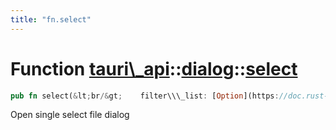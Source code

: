 ```yaml
---
title: "fn.select"
---
```


Function [tauri\\\_api](/docs/api/rust/tauri\_api/../index.html)::[dialog](/docs/api/rust/tauri\_api/index.html)::[select](/docs/api/rust/tauri\_api/)
======================================================================================================================================================

```rust
pub fn select(&lt;br/&gt;    filter\\\_list: [Option](https://doc.rust-lang.org/nightly/core/option/enum.Option.html "enum core::option::Option")&lt;[String](https://doc.rust-lang.org/nightly/alloc/string/struct.String.html "struct alloc::string::String")\&gt;, &lt;br/&gt;    default\\\_path: [Option](https://doc.rust-lang.org/nightly/core/option/enum.Option.html "enum core::option::Option")&lt;[String](https://doc.rust-lang.org/nightly/alloc/string/struct.String.html "struct alloc::string::String")\&gt;&lt;br/&gt;) -&gt; [Result](/docs/api/rust/tauri\_api/../../tauri\_api/type.Result.html "type tauri\_api::Result")&lt;[Response](/docs/api/rust/tauri\_api/../../tauri\_api/dialog/enum.Response.html "enum tauri\_api::dialog::Response")\&gt;
```

Open single select file dialog
      